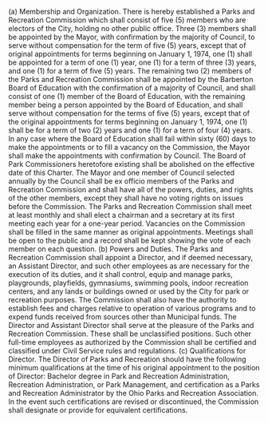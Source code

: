 (a) Membership and Organization. There is hereby established a Parks and Recreation Commission which shall consist of five (5) members who are electors of the City, holding no other public office. Three (3) members shall be appointed by the Mayor, with confirmation by the majority of Council, to serve without compensation for the term of five (5) years, except that of original appointments for terms beginning on January 1, 1974, one (1) shall be appointed for a term of one (1) year, one (1) for a term of three (3) years, and one (1) for a term of five (5) years. The remaining two (2) members of the Parks and Recreation Commission shall be appointed by the Barberton Board of Education with the confirmation of a majority of Council, and shall consist of one (1) member of the Board of Education, with the remaining member being a person appointed by the Board of Education, and shall serve without compensation for the terms of five (5) years, except that of the original appointments for terms beginning on January 1, 1974, one (1) shall be for a term of two (2) years and one (1) for a term of four (4) years. In any case where the Board of Education shall fail within sixty (60) days to make the appointments or to fill a vacancy on the Commission, the Mayor shall make the appointments with confirmation by Council. The Board of Park Commissioners heretofore existing shall be abolished on the effective date of this Charter.
The Mayor and one member of Council selected annually by the Council shall be ex officio members of the Parks and Recreation Commission and shall have all of the powers, duties, and rights of the other members, except they shall have no voting rights on issues before the Commission.
The Parks and Recreation Commission shall meet at least monthly and shall elect a chairman and a secretary at its first meeting each year for a one-year period. Vacancies on the Commission shall be filled in the same manner as original appointments. Meetings shall be open to the public and a record shall be kept showing the vote of each member on each question.
(b) Powers and Duties. The Parks and Recreation Commission shall appoint a Director, and if deemed necessary, an Assistant Director, and such other employees as are necessary for the execution of its duties, and it shall control, equip and manage parks, playgrounds, playfields, gymnasiums, swimming pools, indoor recreation centers, and any lands or buildings owned or used by the City for park or recreation purposes. The Commission shall also have the authority to establish fees and charges relative to operation of various programs and to expend funds received from sources other than Municipal funds.
The Director and Assistant Director shall serve at the pleasure of the Parks and Recreation Commission. These shall be unclassified positions. Such other full-time employees as authorized by the Commission shall be certified and classified under Civil Service rules and regulations.
(c) Qualifications for Director. The Director of Parks and Recreation should have the following minimum qualifications at the time of his original appointment to the position of Director: Bachelor degree in Park and Recreation Administration, Recreation Administration, or Park Management, and certification as a Parks and Recreation Administrator by the Ohio Parks and Recreation Association. In the event such certifications are revised or discontinued, the Commission shall designate or provide for equivalent certifications.